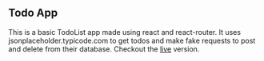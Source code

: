 ## Todo App

This is a basic TodoList app made using react and react-router. It uses jsonplaceholder.typicode.com to get todos and make fake requests to post and delete from their database. Checkout the [live](https://todo-app-by-nitish.netlify.com/) version.
